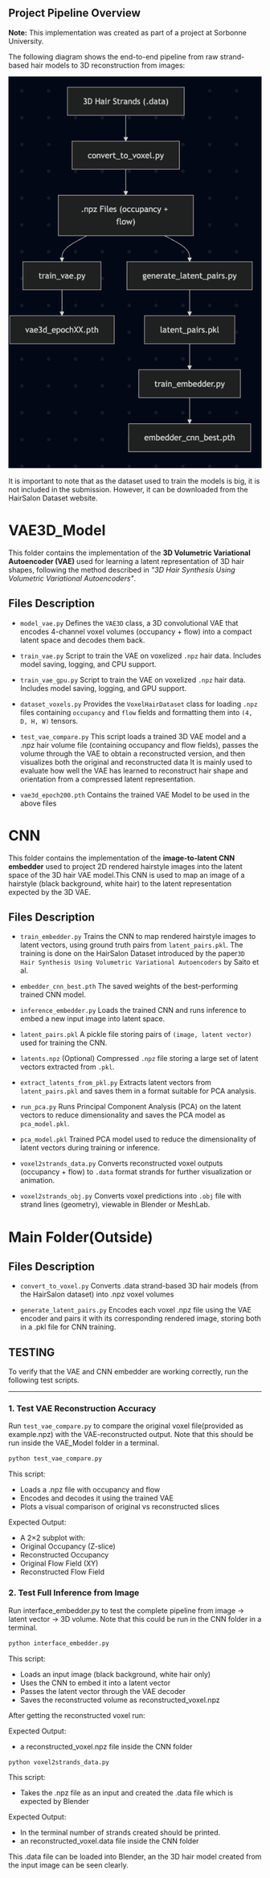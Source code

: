 ## Project Pipeline Overview
**Note:** This implementation was created as part of a project at Sorbonne University.

The following diagram shows the end-to-end pipeline from raw strand-based hair models to 3D reconstruction from images:

![Pipeline Overview](pipeline.png)

It is important to note that as the dataset used to train the models is big, it is not included in the submission. However, it can be downloaded from the HairSalon Dataset website.

# VAE3D_Model

This folder contains the implementation of the **3D Volumetric Variational Autoencoder (VAE)** used for learning a latent representation of 3D hair shapes, following the method described in _"3D Hair Synthesis Using Volumetric Variational Autoencoders"_.

## Files Description

- `model_vae.py`
  Defines the `VAE3D` class, a 3D convolutional VAE that encodes 4-channel voxel volumes (occupancy + flow) into a compact latent space and decodes them back.

- `train_vae.py`
  Script to train the VAE on voxelized `.npz` hair data. Includes model saving, logging, and CPU support.

- `train_vae_gpu.py`
  Script to train the VAE on voxelized `.npz` hair data. Includes model saving, logging, and GPU support.

- `dataset_voxels.py`
  Provides the `VoxelHairDataset` class for loading `.npz` files containing `occupancy` and `flow` fields and formatting them into `(4, D, H, W)` tensors.

- `test_vae_compare.py`
  This script loads a trained 3D VAE model and a .npz hair volume file (containing occupancy and flow fields), passes the volume through the VAE to obtain a reconstructed version, and then visualizes both the original and reconstructed data
  It is mainly used to evaluate how well the VAE has learned to reconstruct hair shape and orientation from a compressed latent representation.
- `vae3d_epoch200.pth`
  Contains the trained VAE Model to be used in the above files

# CNN

This folder contains the implementation of the **image-to-latent CNN embedder** used to project 2D rendered hairstyle images into the latent space of the 3D hair VAE model.This CNN is used to map an image of a hairstyle (black background, white hair) to the latent representation expected by the 3D VAE.

## Files Description

- `train_embedder.py`
  Trains the CNN to map rendered hairstyle images to latent vectors, using ground truth pairs from `latent_pairs.pkl`. The training is done on the HairSalon Dataset introduced by the paper`3D Hair Synthesis Using Volumetric Variational Autoencoders` by Saito et al.

- `embedder_cnn_best.pth`
  The saved weights of the best-performing trained CNN model.

- `inference_embedder.py`
  Loads the trained CNN and runs inference to embed a new input image into latent space.

- `latent_pairs.pkl`
  A pickle file storing pairs of `(image, latent vector)` used for training the CNN.

- `latents.npz`
  (Optional) Compressed `.npz` file storing a large set of latent vectors extracted from `.pkl`.

- `extract_latents_from_pkl.py`
  Extracts latent vectors from `latent_pairs.pkl` and saves them in a format suitable for PCA analysis.

- `run_pca.py`
  Runs Principal Component Analysis (PCA) on the latent vectors to reduce dimensionality and saves the PCA model as `pca_model.pkl`.

- `pca_model.pkl`
  Trained PCA model used to reduce the dimensionality of latent vectors during training or inference.

- `voxel2strands_data.py`
  Converts reconstructed voxel outputs (occupancy + flow) to `.data` format strands for further visualization or animation.

- `voxel2strands_obj.py`
  Converts voxel predictions into `.obj` file with strand lines (geometry), viewable in Blender or MeshLab.

# Main Folder(Outside)

## Files Description

- `convert_to_voxel.py`
  Converts .data strand-based 3D hair models (from the HairSalon dataset) into .npz voxel volumes

- `generate_latent_pairs.py`
  Encodes each voxel .npz file using the VAE encoder and pairs it with its corresponding rendered image, storing both in a .pkl file for CNN training.

## TESTING

To verify that the VAE and CNN embedder are working correctly, run the following test scripts.

---

### 1. Test VAE Reconstruction Accuracy

Run `test_vae_compare.py` to compare the original voxel file(provided as example.npz) with the VAE-reconstructed output. Note that this should be run inside the VAE_Model folder in a terminal.

```bash
python test_vae_compare.py
```

This script:

- Loads a .npz file with occupancy and flow
- Encodes and decodes it using the trained VAE
- Plots a visual comparison of original vs reconstructed slices

Expected Output:

- A 2×2 subplot with:
- Original Occupancy (Z-slice)
- Reconstructed Occupancy
- Original Flow Field (XY)
- Reconstructed Flow Field

### 2. Test Full Inference from Image

Run interface_embedder.py to test the complete pipeline from image → latent vector → 3D volume. Note that this could be run in the CNN folder in a terminal.

```bash
python interface_embedder.py
```

This script:

- Loads an input image (black background, white hair only)
- Uses the CNN to embed it into a latent vector
- Passes the latent vector through the VAE decoder
- Saves the reconstructed volume as reconstructed_voxel.npz

After getting the reconstructed voxel run:

Expected Output:

- a reconstructed_voxel.npz file inside the CNN folder

```bash
python voxel2strands_data.py
```

This script:

- Takes the .npz file as an input and created the .data file which is expected by Blender

Expected Output:

- In the terminal number of strands created should be printed.
- an reconstructed_voxel.data file inside the CNN folder

This .data file can be loaded into Blender, an the 3D hair model created from the input image can be seen clearly.
